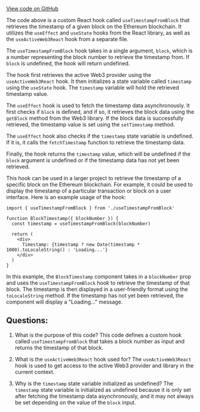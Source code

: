[View code on GitHub](zoo-labs/zoo/blob/master/core/src/hooks/useTimestampFromBlock.ts)

The code above is a custom React hook called `useTimestampFromBlock` that retrieves the timestamp of a given block on the Ethereum blockchain. It utilizes the `useEffect` and `useState` hooks from the React library, as well as the `useActiveWeb3React` hook from a separate file.

The `useTimestampFromBlock` hook takes in a single argument, `block`, which is a number representing the block number to retrieve the timestamp from. If `block` is undefined, the hook will return undefined.

The hook first retrieves the active Web3 provider using the `useActiveWeb3React` hook. It then initializes a state variable called `timestamp` using the `useState` hook. The `timestamp` variable will hold the retrieved timestamp value.

The `useEffect` hook is used to fetch the timestamp data asynchronously. It first checks if `block` is defined, and if so, it retrieves the block data using the `getBlock` method from the Web3 library. If the block data is successfully retrieved, the timestamp value is set using the `setTimestamp` method.

The `useEffect` hook also checks if the `timestamp` state variable is undefined. If it is, it calls the `fetchTimestamp` function to retrieve the timestamp data.

Finally, the hook returns the `timestamp` value, which will be undefined if the `block` argument is undefined or if the timestamp data has not yet been retrieved.

This hook can be used in a larger project to retrieve the timestamp of a specific block on the Ethereum blockchain. For example, it could be used to display the timestamp of a particular transaction or block on a user interface. Here is an example usage of the hook:

```
import { useTimestampFromBlock } from './useTimestampFromBlock'

function BlockTimestamp({ blockNumber }) {
  const timestamp = useTimestampFromBlock(blockNumber)

  return (
    <div>
      Timestamp: {timestamp ? new Date(timestamp * 1000).toLocaleString() : 'Loading...'}
    </div>
  )
}
```

In this example, the `BlockTimestamp` component takes in a `blockNumber` prop and uses the `useTimestampFromBlock` hook to retrieve the timestamp of that block. The timestamp is then displayed in a user-friendly format using the `toLocaleString` method. If the timestamp has not yet been retrieved, the component will display a "Loading..." message.
## Questions: 
 1. What is the purpose of this code?
   This code defines a custom hook called `useTimestampFromBlock` that takes a block number as input and returns the timestamp of that block.

2. What is the `useActiveWeb3React` hook used for?
   The `useActiveWeb3React` hook is used to get access to the active Web3 provider and library in the current context.

3. Why is the `timestamp` state variable initialized as undefined?
   The `timestamp` state variable is initialized as undefined because it is only set after fetching the timestamp data asynchronously, and it may not always be set depending on the value of the `block` input.